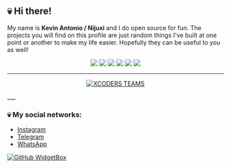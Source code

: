 ## 💀 Hi there!

My name is **Kevin Antonio / Nijuxi** and I do open source for fun.
The projects you will find on this profile are just random things I've built at one point or another to make my life easier.
Hopefully they can be useful to you as well!

<p align="center">
  <img src="https://img.shields.io/badge/-JavaScript-black?style=flat-square&logo=javascript" />
  <img src="https://img.shields.io/badge/-Node.js-black?style=flat-square&logo=Node.js" />
  <img src="https://img.shields.io/badge/-HTML5-black?style=flat-square&logo=html5&logoColor=e34f26" />
  <img src="https://img.shields.io/badge/-CSS3-black?style=flat-square&logo=css3&logoColor=1572b6" />
  <img src="https://img.shields.io/badge/-Git-black?style=flat-square&logo=git" />
  <img src="https://img.shields.io/badge/-GitHub-black?style=flat-square&logo=github" /> <br>
</p>

___

<p align="center">
<a target="_blank" href="https://github.com/xcoders-teams/"><img alt="XCODERS TEAMS" src="https://img.shields.io/badge/XCODERS TEAMS%20-%23121011.svg?&style=for-the-badge&logo=ubuntu&logoColor=white"></a>
</p>
___

### 💀 My social networks:
- [Instagram](https://instagram.com/07.5.01)
- [Telegram](https://t.me/nijuxi)
- [WhatsApp](https://wa.me/50768888888)

[![GitHub WidgetBox](https://github-widgetbox.vercel.app/api/profile?username=ds6&data=followers,repositories,stars,commits&theme=nautilus)](https://github.com/ds6)
